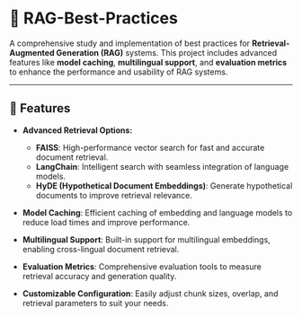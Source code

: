 # 🚀 RAG-Best-Practices

A comprehensive study and implementation of best practices for **Retrieval-Augmented Generation (RAG)** systems. This project includes advanced features like **model caching**, **multilingual support**, and **evaluation metrics** to enhance the performance and usability of RAG systems.

---

## 🌟 Features

- **Advanced Retrieval Options:**
  - **FAISS**: High-performance vector search for fast and accurate document retrieval.
  - **LangChain**: Intelligent search with seamless integration of language models.
  - **HyDE (Hypothetical Document Embeddings)**: Generate hypothetical documents to improve retrieval relevance.

- **Model Caching**: Efficient caching of embedding and language models to reduce load times and improve performance.

- **Multilingual Support**: Built-in support for multilingual embeddings, enabling cross-lingual document retrieval.

- **Evaluation Metrics**: Comprehensive evaluation tools to measure retrieval accuracy and generation quality.

- **Customizable Configuration**: Easily adjust chunk sizes, overlap, and retrieval parameters to suit your needs.
